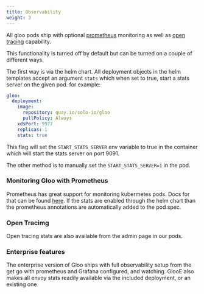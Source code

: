 ```yaml
---
title: Observability
weight: 3
---
```



All gloo pods ship with optional [prometheus](https://prometheus.io/) monitoring as well as [open tracing](https://opentracing.io/) capability.

This functionality is turned off by default but can be turned on a couple of different ways.

The first way is via the helm chart. All deployment objects in the helm templates accept an argument `stats` which
when set to true, start a stats server on the given pod. for example: 
```yaml
gloo:
  deployment:
    image:
      repository: quay.io/solo-io/gloo
      pullPolicy: Always
    xdsPort: 9977
    replicas: 1
    stats: true
```
This flag will set the `START_STATS_SERVER` env variable to true in the container which will start the stats server on port 9091.

The other method is to manually set the `START_STATS_SERVER=1` in the pod. 

### Monitoring Gloo with Prometheus

Prometheus has great support for monitoring kubermetes pods. Docs for that can be found [here](https://prometheus.io/docs/prometheus/latest/configuration/configuration/#kubernetes_sd_config).
If the stats are enabled through the helm chart than the prometheus annotations are automatically added to the pod spec.

### Open Tracimg

Open tracing stats are also available from the admin page in our pods.

### Enterprise features

The enterprise version of Gloo ships with full observability setup from the get go with prometheus and Grafana configured, and watching.
GlooE also makes all envoy stats readily available via the included deployment, or an existing one


